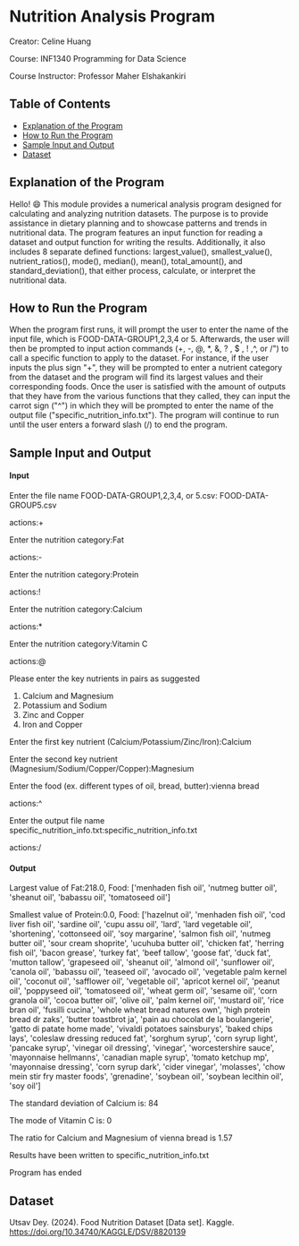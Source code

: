 # Nutrition Analysis Program

Creator: Celine Huang 

Course: INF1340 Programming for Data Science

Course Instructor: Professor Maher Elshakankiri


## Table of Contents
- [Explanation of the Program](#explanation-of-the-program)
- [How to Run the Program](#how-to-run-the-program)
- [Sample Input and Output](#sample-input-and-output)
- [Dataset](#dataset)
 
## Explanation of the Program 
Hello! :smile: This module provides a numerical analysis program designed for calculating and analyzing nutrition datasets.
The purpose is to provide assistance in dietary planning and to showcase patterns and trends in nutritional data.
The program features an input function for reading a dataset and output function for writing the results. 
Additionally, it also includes 8 separate defined functions: largest_value(), smallest_value(), nutrient_ratios(), mode(), median(), mean(), total_amount(), and standard_deviation(), that either process, calculate, or interpret the nutritional data. 

## How to Run the Program
When the program first runs, it will prompt the user to enter the name of the input file, which is FOOD-DATA-GROUP1,2,3,4 or 5. Afterwards, the user will then be prompted to input action commands (+, -, @, *, &, ? , $ , ! ,^, or /") to call a specific function to apply to the dataset. For instance, if the user inputs the plus sign "+", they will be prompted to enter a nutrient category from the dataset and the program will find its largest values and their corresponding foods. Once the user is satisfied with the amount of outputs that they have from the various functions that they called, they can input the carrot sign ("^") in which they will be prompted to enter the name of the output file ("specific_nutrition_info.txt"). The program will continue to run until the user enters a forward slash (/) to end the program. 

## Sample Input and Output

#### Input
Enter the file name FOOD-DATA-GROUP1,2,3,4, or 5.csv: FOOD-DATA-GROUP5.csv

actions:+

Enter the nutrition category:Fat

actions:-

Enter the nutrition category:Protein

actions:!

Enter the nutrition category:Calcium

actions:*

Enter the nutrition category:Vitamin C

actions:@

Please enter the key nutrients in pairs as suggested
1. Calcium and Magnesium
2. Potassium and Sodium
3. Zinc and Copper
4. Iron and Copper

Enter the first key nutrient (Calcium/Potassium/Zinc/Iron):Calcium

Enter the second key nutrient (Magnesium/Sodium/Copper/Copper):Magnesium

Enter the food (ex. different types of oil, bread, butter):vienna bread

actions:^

Enter the output file name specific_nutrition_info.txt:specific_nutrition_info.txt

actions:/

#### Output

Largest value of Fat:218.0, Food: ['menhaden fish oil', 'nutmeg butter oil', 'sheanut oil', 'babassu oil', 'tomatoseed oil']

Smallest value of Protein:0.0, Food: ['hazelnut oil', 'menhaden fish oil', 'cod liver fish oil', 'sardine oil', 'cupu assu oil', 'lard', 'lard vegetable oil', 'shortening', 'cottonseed oil', 'soy margarine', 'salmon fish oil', 'nutmeg butter oil', 'sour cream shoprite', 'ucuhuba butter oil', 'chicken fat', 'herring fish oil', 'bacon grease', 'turkey fat', 'beef tallow', 'goose fat', 'duck fat', 'mutton tallow', 'grapeseed oil', 'sheanut oil', 'almond oil', 'sunflower oil', 'canola oil', 'babassu oil', 'teaseed oil', 'avocado oil', 'vegetable palm kernel oil', 'coconut oil', 'safflower oil', 'vegetable oil', 'apricot kernel oil', 'peanut oil', 'poppyseed oil', 'tomatoseed oil', 'wheat germ oil', 'sesame oil', 'corn granola oil', 'cocoa butter oil', 'olive oil', 'palm kernel oil', 'mustard oil', 'rice bran oil', 'fusilli cucina', 'whole wheat bread natures own', 'high protein bread dr zaks', 'butter toastbrot ja', 'pain au chocolat de la boulangerie', 'gatto di patate home made', 'vivaldi potatoes sainsburys', 'baked chips lays', 'coleslaw dressing reduced fat', 'sorghum syrup', 'corn syrup light', 'pancake syrup', 'vinegar oil dressing', 'vinegar', 'worcestershire sauce', 'mayonnaise hellmanns', 'canadian maple syrup', 'tomato ketchup mp', 'mayonnaise dressing', 'corn syrup dark', 'cider vinegar', 'molasses', 'chow mein stir fry master foods', 'grenadine', 'soybean oil', 'soybean lecithin oil', 'soy oil']

The standard deviation of Calcium is: 84

The mode of Vitamin C is: 0

The ratio for Calcium and Magnesium of vienna bread is 1.57

Results have been written to specific_nutrition_info.txt

Program has ended

## Dataset
Utsav Dey. (2024). Food Nutrition Dataset [Data set]. Kaggle. https://doi.org/10.34740/KAGGLE/DSV/8820139




